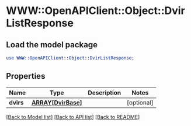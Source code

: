 # WWW::OpenAPIClient::Object::DvirListResponse

## Load the model package
```perl
use WWW::OpenAPIClient::Object::DvirListResponse;
```

## Properties
Name | Type | Description | Notes
------------ | ------------- | ------------- | -------------
**dvirs** | [**ARRAY[DvirBase]**](DvirBase.md) |  | [optional] 

[[Back to Model list]](../README.md#documentation-for-models) [[Back to API list]](../README.md#documentation-for-api-endpoints) [[Back to README]](../README.md)


